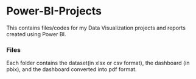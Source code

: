 # Power-BI-Projects
This contains files/codes for my Data Visualization projects and reports created using Power BI.

### Files
Each folder contains the dataset(in xlsx or csv format), the dashboard (in pbix), and the dashboard converted into pdf format.
